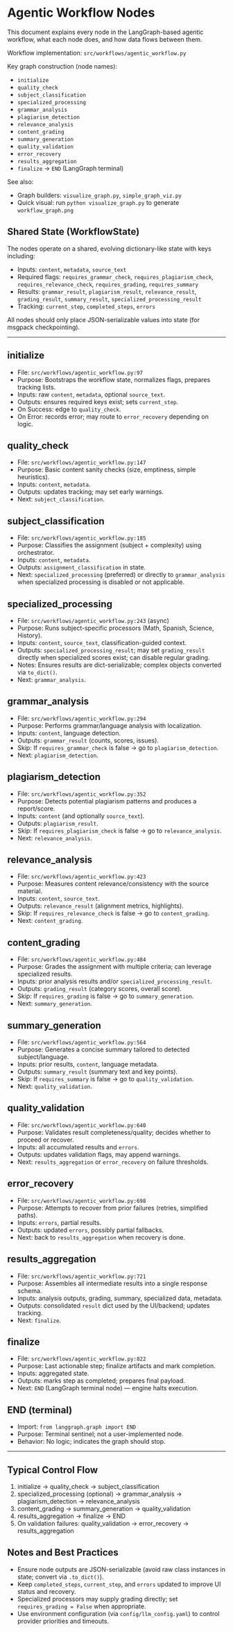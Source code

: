 # Agentic Workflow Nodes

This document explains every node in the LangGraph-based agentic workflow, what each node does, and how data flows between them.

Workflow implementation: `src/workflows/agentic_workflow.py`

Key graph construction (node names):
- `initialize`
- `quality_check`
- `subject_classification`
- `specialized_processing`
- `grammar_analysis`
- `plagiarism_detection`
- `relevance_analysis`
- `content_grading`
- `summary_generation`
- `quality_validation`
- `error_recovery`
- `results_aggregation`
- `finalize` → `END` (LangGraph terminal)

See also:
- Graph builders: `visualize_graph.py`, `simple_graph_viz.py`
- Quick visual: run `python visualize_graph.py` to generate `workflow_graph.png`

## Shared State (WorkflowState)
The nodes operate on a shared, evolving dictionary-like state with keys including:
- Inputs: `content`, `metadata`, `source_text`
- Required flags: `requires_grammar_check`, `requires_plagiarism_check`, `requires_relevance_check`, `requires_grading`, `requires_summary`
- Results: `grammar_result`, `plagiarism_result`, `relevance_result`, `grading_result`, `summary_result`, `specialized_processing_result`
- Tracking: `current_step`, `completed_steps`, `errors`

All nodes should only place JSON-serializable values into state (for msgpack checkpointing).

---

## initialize
- File: `src/workflows/agentic_workflow.py:97`
- Purpose: Bootstraps the workflow state, normalizes flags, prepares tracking lists.
- Inputs: raw `content`, `metadata`, optional `source_text`.
- Outputs: ensures required keys exist; sets `current_step`.
- On Success: edge to `quality_check`.
- On Error: records error; may route to `error_recovery` depending on logic.

## quality_check
- File: `src/workflows/agentic_workflow.py:147`
- Purpose: Basic content sanity checks (size, emptiness, simple heuristics).
- Inputs: `content`, `metadata`.
- Outputs: updates tracking; may set early warnings.
- Next: `subject_classification`.

## subject_classification
- File: `src/workflows/agentic_workflow.py:185`
- Purpose: Classifies the assignment (subject + complexity) using orchestrator.
- Inputs: `content`, `metadata`.
- Outputs: `assignment_classification` in state.
- Next: `specialized_processing` (preferred) or directly to `grammar_analysis` when specialized processing is disabled or not applicable.

## specialized_processing
- File: `src/workflows/agentic_workflow.py:243` (async)
- Purpose: Runs subject-specific processors (Math, Spanish, Science, History).
- Inputs: `content`, `source_text`, classification-guided context.
- Outputs: `specialized_processing_result`; may set `grading_result` directly when specialized scores exist; can disable regular grading.
- Notes: Ensures results are dict-serializable; complex objects converted via `to_dict()`.
- Next: `grammar_analysis`.

## grammar_analysis
- File: `src/workflows/agentic_workflow.py:294`
- Purpose: Performs grammar/language analysis with localization.
- Inputs: `content`, language detection.
- Outputs: `grammar_result` (counts, scores, issues).
- Skip: If `requires_grammar_check` is false → go to `plagiarism_detection`.
- Next: `plagiarism_detection`.

## plagiarism_detection
- File: `src/workflows/agentic_workflow.py:352`
- Purpose: Detects potential plagiarism patterns and produces a report/score.
- Inputs: `content` (and optionally `source_text`).
- Outputs: `plagiarism_result`.
- Skip: If `requires_plagiarism_check` is false → go to `relevance_analysis`.
- Next: `relevance_analysis`.

## relevance_analysis
- File: `src/workflows/agentic_workflow.py:423`
- Purpose: Measures content relevance/consistency with the source material.
- Inputs: `content`, `source_text`.
- Outputs: `relevance_result` (alignment metrics, highlights).
- Skip: If `requires_relevance_check` is false → go to `content_grading`.
- Next: `content_grading`.

## content_grading
- File: `src/workflows/agentic_workflow.py:484`
- Purpose: Grades the assignment with multiple criteria; can leverage specialized results.
- Inputs: prior analysis results and/or `specialized_processing_result`.
- Outputs: `grading_result` (category scores, overall score).
- Skip: If `requires_grading` is false → go to `summary_generation`.
- Next: `summary_generation`.

## summary_generation
- File: `src/workflows/agentic_workflow.py:564`
- Purpose: Generates a concise summary tailored to detected subject/language.
- Inputs: prior results, `content`, language metadata.
- Outputs: `summary_result` (summary text and key points).
- Skip: If `requires_summary` is false → go to `quality_validation`.
- Next: `quality_validation`.

## quality_validation
- File: `src/workflows/agentic_workflow.py:640`
- Purpose: Validates result completeness/quality; decides whether to proceed or recover.
- Inputs: all accumulated results and `errors`.
- Outputs: updates validation flags, may append warnings.
- Next: `results_aggregation` or `error_recovery` on failure thresholds.

## error_recovery
- File: `src/workflows/agentic_workflow.py:698`
- Purpose: Attempts to recover from prior failures (retries, simplified paths).
- Inputs: `errors`, partial results.
- Outputs: updated `errors`, possibly partial fallbacks.
- Next: back to `results_aggregation` when recovery is done.

## results_aggregation
- File: `src/workflows/agentic_workflow.py:721`
- Purpose: Assembles all intermediate results into a single response schema.
- Inputs: analysis outputs, grading, summary, specialized data, metadata.
- Outputs: consolidated `result` dict used by the UI/backend; updates tracking.
- Next: `finalize`.

## finalize
- File: `src/workflows/agentic_workflow.py:822`
- Purpose: Last actionable step; finalize artifacts and mark completion.
- Inputs: aggregated state.
- Outputs: marks step as completed; prepares final payload.
- Next: `END` (LangGraph terminal node) — engine halts execution.

## END (terminal)
- Import: `from langgraph.graph import END`
- Purpose: Terminal sentinel; not a user-implemented node.
- Behavior: No logic; indicates the graph should stop.

---

## Typical Control Flow
1. initialize → quality_check → subject_classification
2. specialized_processing (optional) → grammar_analysis → plagiarism_detection → relevance_analysis
3. content_grading → summary_generation → quality_validation
4. results_aggregation → finalize → END
5. On validation failures: quality_validation → error_recovery → results_aggregation

## Notes and Best Practices
- Ensure node outputs are JSON-serializable (avoid raw class instances in state; convert via `.to_dict()`).
- Keep `completed_steps`, `current_step`, and `errors` updated to improve UI status and recovery.
- Specialized processors may supply grading directly; set `requires_grading = False` when appropriate.
- Use environment configuration (via `config/llm_config.yaml`) to control provider priorities and timeouts.

